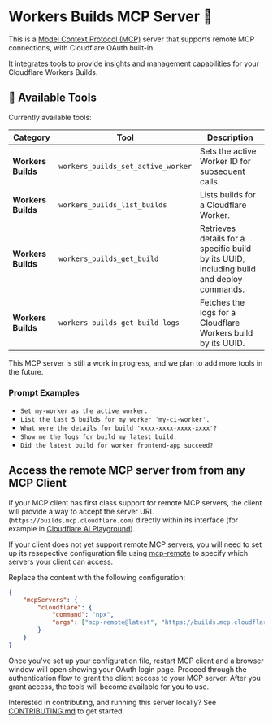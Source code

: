 # Workers Builds MCP Server 🔭

This is a [Model Context Protocol (MCP)](https://modelcontextprotocol.io/introduction) server that supports remote MCP
connections, with Cloudflare OAuth built-in.

It integrates tools to provide insights and management capabilities for your Cloudflare Workers Builds.

## 🔨 Available Tools

Currently available tools:

| **Category**       | **Tool**                           | **Description**                                                                          |
| ------------------ | ---------------------------------- | ---------------------------------------------------------------------------------------- |
| **Workers Builds** | `workers_builds_set_active_worker` | Sets the active Worker ID for subsequent calls.                                          |
| **Workers Builds** | `workers_builds_list_builds`       | Lists builds for a Cloudflare Worker.                                                    |
| **Workers Builds** | `workers_builds_get_build`         | Retrieves details for a specific build by its UUID, including build and deploy commands. |
| **Workers Builds** | `workers_builds_get_build_logs`    | Fetches the logs for a Cloudflare Workers build by its UUID.                             |

This MCP server is still a work in progress, and we plan to add more tools in the future.

### Prompt Examples

- `Set my-worker as the active worker.`
- `List the last 5 builds for my worker 'my-ci-worker'.`
- `What were the details for build 'xxxx-xxxx-xxxx-xxxx'?`
- `Show me the logs for build my latest build.`
- `Did the latest build for worker frontend-app succeed?`

## Access the remote MCP server from from any MCP Client

If your MCP client has first class support for remote MCP servers, the client will provide a way to accept the server URL (`https://builds.mcp.cloudflare.com`) directly within its interface (for example in [Cloudflare AI Playground](https://playground.ai.cloudflare.com/)).

If your client does not yet support remote MCP servers, you will need to set up its resepective configuration file using [mcp-remote](https://www.npmjs.com/package/mcp-remote) to specify which servers your client can access.

Replace the content with the following configuration:

```json
{
	"mcpServers": {
		"cloudflare": {
			"command": "npx",
			"args": ["mcp-remote@latest", "https://builds.mcp.cloudflare.com/sse"]
		}
	}
}
```

Once you've set up your configuration file, restart MCP client and a browser window will open showing your OAuth login page. Proceed through the authentication flow to grant the client access to your MCP server. After you grant access, the tools will become available for you to use.

Interested in contributing, and running this server locally? See [CONTRIBUTING.md](CONTRIBUTING.md) to get started.
